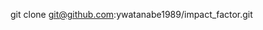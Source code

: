 <!-- ---
!-- Timestamp: 2025-08-22 16:52:14
!-- Author: ywatanabe
!-- File: /home/ywatanabe/proj/SciTeX-Code/src/scitex/scholar/externals/README.md
!-- --- -->

git clone git@github.com:ywatanabe1989/impact_factor.git

<!-- EOF -->
